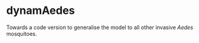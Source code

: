 # dynamAedes
Towards a code version to generalise the model to all other invasive *Aedes* mosquitoes. 

